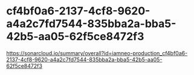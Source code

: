 # cf4bf0a6-2137-4cf8-9620-a4a2c7fd7544-835bba2a-bba5-42b5-aa05-62f5ce8472f3
https://sonarcloud.io/summary/overall?id=iamneo-production_cf4bf0a6-2137-4cf8-9620-a4a2c7fd7544-835bba2a-bba5-42b5-aa05-62f5ce8472f3
